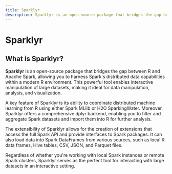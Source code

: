 ```yaml
---
title: Sparklyr
description: Sparklyr is an open-source package that bridges the gap between R and Apache Spark, allowing you to harness Spark's distributed data capabilities within a modern R environment. This powerful tool enables interactive manipulation of large datasets, making it ideal for data manipulation, analysis, and visualization.
---
```


# Sparklyr

## What is Sparklyr?

**Sparklyr** is an open-source package that bridges the gap between R and Apache Spark, allowing you to harness Spark's distributed data capabilities within a modern R environment. This powerful tool enables interactive manipulation of large datasets, making it ideal for data manipulation, analysis, and visualization.

A key feature of Sparklyr is its ability to coordinate distributed machine learning from R using either Spark MLlib or H2O SparkingWater. Moreover, Sparklyr offers a comprehensive dplyr backend, enabling you to filter and aggregate Spark datasets and import them into R for further analysis.

The extensibility of Sparklyr allows for the creation of extensions that access the full Spark API and provide interfaces to Spark packages. It can also load data into Spark DataFrames from various sources, such as local R data frames, Hive tables, CSV, JSON, and Parquet files.

Regardless of whether you're working with local Spark instances or remote Spark clusters, Sparklyr serves as the perfect tool for interacting with large datasets in an interactive setting.
